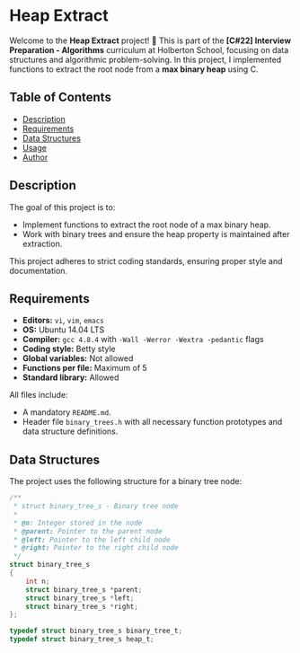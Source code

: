 # Heap Extract

Welcome to the **Heap Extract** project! 🚀 This is part of the **[C#22] Interview Preparation - Algorithms** curriculum at Holberton School, focusing on data structures and algorithmic problem-solving. In this project, I implemented functions to extract the root node from a **max binary heap** using C.

## Table of Contents

- [Description](#description)
- [Requirements](#requirements)
- [Data Structures](#data-structures)
- [Usage](#usage)
- [Author](#author)

## Description

The goal of this project is to:
- Implement functions to extract the root node of a max binary heap.
- Work with binary trees and ensure the heap property is maintained after extraction.

This project adheres to strict coding standards, ensuring proper style and documentation.

## Requirements

- **Editors:** `vi`, `vim`, `emacs`
- **OS:** Ubuntu 14.04 LTS
- **Compiler:** `gcc 4.8.4` with `-Wall -Werror -Wextra -pedantic` flags
- **Coding style:** Betty style
- **Global variables:** Not allowed
- **Functions per file:** Maximum of 5
- **Standard library:** Allowed

All files include:
- A mandatory `README.md`.
- Header file `binary_trees.h` with all necessary function prototypes and data structure definitions.

## Data Structures

The project uses the following structure for a binary tree node:

```c
/**
 * struct binary_tree_s - Binary tree node
 *
 * @n: Integer stored in the node
 * @parent: Pointer to the parent node
 * @left: Pointer to the left child node
 * @right: Pointer to the right child node
 */
struct binary_tree_s
{
    int n;
    struct binary_tree_s *parent;
    struct binary_tree_s *left;
    struct binary_tree_s *right;
};

typedef struct binary_tree_s binary_tree_t;
typedef struct binary_tree_s heap_t;
